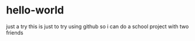 # hello-world
just a try
this is just to try using github so i can do a school project with two friends
